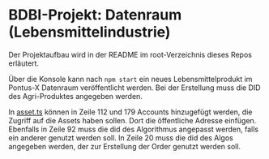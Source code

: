# BDBI-Projekt: Datenraum (Lebensmittelindustrie)

Der Projektaufbau wird in der README im root-Verzeichnis dieses Repos erläutert.

Über die Konsole kann nach ``npm start`` ein neues Lebensmittelprodukt im Pontus-X Datenraum veröffentlicht werden.
Bei der Erstellung muss die DID des Agri-Produktes angegeben werden.

In [asset.ts](src/asset.ts) können in Zeile 112 und 179 Accounts hinzugefügt werden, die Zugriff auf die Assets haben sollen.
Dort die öffentliche Adresse einfügen.
Ebenfalls in Zeile 92 muss die did des Algorithmus angepasst werden, falls ein anderer genutzt werden soll.
In Zeile 20 muss die did des Algos angegeben werden, der zur Erstellung der Order genutzt werden soll.
